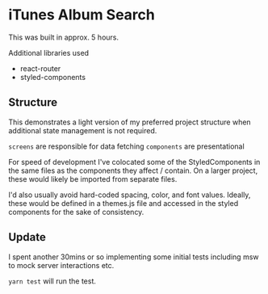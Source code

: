 # iTunes Album Search

This was built in approx. 5 hours.

Additional libraries used

- react-router
- styled-components

## Structure

This demonstrates a light version of my preferred project structure when additional state management is not required.

`screens` are responsible for data fetching
`components` are presentational

For speed of development I've colocated some of the StyledComponents in the same files as the components they affect / contain. On a larger project, these would likely be imported from separate files.

I'd also usually avoid hard-coded spacing, color, and font values. Ideally, these would be defined in a themes.js file and accessed in the styled components for the sake of consistency.

## Update

I spent another 30mins or so implementing some initial tests including msw to mock server interactions etc.

`yarn test` will run the test.
